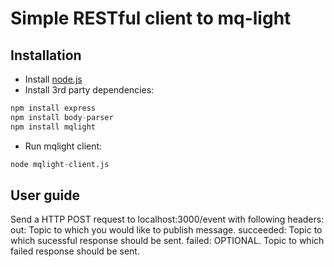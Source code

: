 # Simple RESTful client to mq-light

## Installation

* Install [node.js](https://nodejs.org/download/)
* Install 3rd party dependencies: 
```python
npm install express
npm install body-parser
npm install mqlight
```
* Run mqlight client:
```python
node mqlight-client.js
```

## User guide

Send a HTTP POST request to localhost:3000/event with following headers:
out: Topic to which you would like to publish message.
succeeded: Topic to which sucessful response should be sent.
failed: OPTIONAL. Topic to which failed response should be sent.